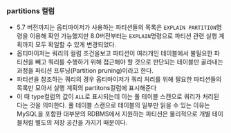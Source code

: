 ### partitions 컬럼
- 5.7 버전까지는 옵티마이저가 사용하는 파티션들의 목록은 `EXPLAIN PARTITION`명령을 이용해 확인 가능했지만 8.0버전부터는 `EXPLAIN`명령으로 파티션 관련 실행 계획까지 모두 확일할 수 있게 변경되었다.
- 옵티마이저는 쿼리의 컬럼 조건을보고 파티션이 여러개인 테이블에서 불필요한 파티션을 빼고 쿼리를 수행하기 위해 접근해야 할 것으로 판단되는 테이블만 골라내는 과정을 파티션 프루닝(Partition pruning)이라고 한다.
- 파티션을 참조하는 쿼리의 경우 옵티마이저가 쿼리 처리를 위해 필요한 파티션들의 목록만 모아서 실행 계획의 partitons컬럼에 표시해준다
- 이 때 type컬럼의 값이 `ALL`로 표시되는데 이는 풀 테이블 스캔으로 쿼리가 처리된다는 것을 의미한다. 풀 테이블 스캔으로 테이블의 일부만 읽을 수 있는 이유는 MySQL을 포함한 대부분의 RDBMS에서 지원하는 파티션은 물리적으로 개별 테이블처럼 별도의 저장 공간을 가지기 때문이다.


